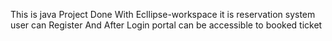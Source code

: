 This is java Project Done With Ecllipse-workspace 
it is reservation system 
user can Register And After Login portal can be accessible to booked ticket
